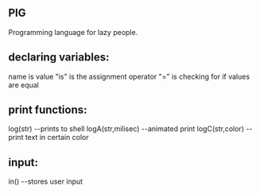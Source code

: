 ## PIG

Programming language for lazy people.

## declaring variables:

name is value 
"is" is the assignment operator
"=" is checking for if values are equal
 


## print functions:

log(str) --prints to shell
logA(str,milisec) --animated print
logC(str,color) --print text in certain color

## input:

in() --stores user input